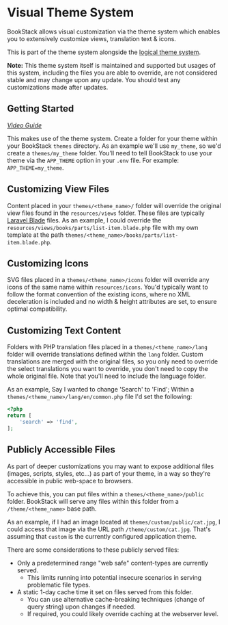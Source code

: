 # Visual Theme System

BookStack allows visual customization via the theme system which enables you to extensively customize views, translation text & icons.

This is part of the theme system alongside the [logical theme system](./logical-theme-system.md).

**Note:** This theme system itself is maintained and supported but usages of this system, including the files you are able to override, are not considered stable and may change upon any update. You should test any customizations made after updates.

## Getting Started

*[Video Guide](https://foss.video/w/ibNY6bGmKFV1tva3Jz4KfA)*

This makes use of the theme system. Create a folder for your theme within your BookStack `themes` directory. As an example we'll use `my_theme`, so we'd create a `themes/my_theme` folder.
You'll need to tell BookStack to use your theme via the `APP_THEME` option in your `.env` file. For example: `APP_THEME=my_theme`.

## Customizing View Files

Content placed in your `themes/<theme_name>/` folder will override the original view files found in the `resources/views` folder. These files are typically [Laravel Blade](https://laravel.com/docs/10.x/blade) files.
As an example, I could override the `resources/views/books/parts/list-item.blade.php` file with my own template at the path `themes/<theme_name>/books/parts/list-item.blade.php`. 

## Customizing Icons

SVG files placed in a `themes/<theme_name>/icons` folder will override any icons of the same name within `resources/icons`. You'd typically want to follow the format convention of the existing icons, where no XML deceleration is included and no width & height attributes are set, to ensure optimal compatibility. 

## Customizing Text Content

Folders with PHP translation files placed in a `themes/<theme_name>/lang` folder will override translations defined within the `lang` folder. Custom translations are merged with the original files, so you only need to override the select translations you want to override, you don't need to copy the whole original file. Note that you'll need to include the language folder.

As an example, Say I wanted to change 'Search' to 'Find'; Within a `themes/<theme_name>/lang/en/common.php` file I'd set the following:

```php
<?php
return [
    'search' => 'find',
];
```

## Publicly Accessible Files

As part of deeper customizations you may want to expose additional files 
(images, scripts, styles, etc...) as part of your theme, in a way so they're
accessible in public web-space to browsers.

To achieve this, you can put files within a `themes/<theme_name>/public` folder.
BookStack will serve any files within this folder from a `/theme/<theme_name>` base path.

As an example, if I had an image located at `themes/custom/public/cat.jpg`, I could access
that image via the URL path `/theme/custom/cat.jpg`. That's assuming that `custom` is the currently
configured application theme.

There are some considerations to these publicly served files:

- Only a predetermined range "web safe" content-types are currently served.
  - This limits running into potential insecure scenarios in serving problematic file types.
- A static 1-day cache time it set on files served from this folder.
  - You can use alternative cache-breaking techniques (change of query string) upon changes if needed. 
  - If required, you could likely override caching at the webserver level.  
